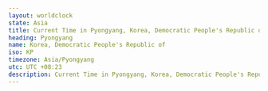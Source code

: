 ```yaml
---
layout: worldclock
state: Asia
title: Current Time in Pyongyang, Korea, Democratic People's Republic of
heading: Pyongyang
name: Korea, Democratic People's Republic of
iso: KP
timezone: Asia/Pyongyang
utc: UTC +08:23
description: Current Time in Pyongyang, Korea, Democratic People's Republic of [Live], Asia. Live update now time in Pyongyang, timezone Asia/Pyongyang, UTC +08:23, Country ISO code & Current Local Time.
---
```


